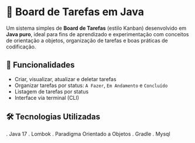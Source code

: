 # 🧩 Board de Tarefas em Java

Um sistema simples de **Board de Tarefas** (estilo Kanban) desenvolvido em **Java puro**, ideal para fins de aprendizado e experimentação com conceitos de orientação a objetos, organização de tarefas e boas práticas de codificação.

## 📌 Funcionalidades

- Criar, visualizar, atualizar e deletar tarefas
- Organizar tarefas por status: `A Fazer`, `Em Andamento` e `Concluído`
- Listagem de tarefas por status
- Interface via terminal (CLI)

## 🛠️ Tecnologias Utilizadas
. Java 17
. Lombok
. Paradigma Orientado a Objetos
. Gradle
. Mysql
